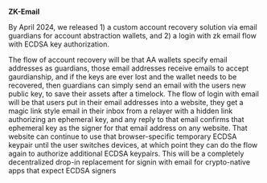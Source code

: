 **ZK-Email**

By April 2024, we released 1) a custom account recovery solution via email guardians for account abstraction wallets, and 2) a login with zk email flow with ECDSA key authorization.

The flow of account recovery will be that AA wallets specify email addresses as guardians, those email addresses receive emails to accept gaurdianship, and if the keys are ever lost and the wallet needs to be recovered, then guardians can simply send an email with the users new public key, to save their assets after a timelock.
The flow of login with email will be that users put in their email addresses into a website, they get a magic link style email in their inbox from a relayer with a hidden link authorizing an ephemeral key, and any reply to that email confirms that ephemeral key as the signer for that email address on any website.  That website can continue to use that browser-specific temporary ECDSA keypair until the user switches devices, at which point they can do the flow again to authorize additional ECDSA keypairs.  This will be a completely decentralized drop-in replacement for signin with email for crypto-native apps that expect ECDSA signers
